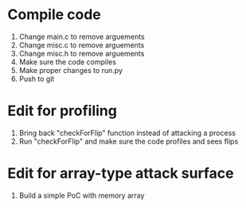 # Compile code
1. Change main.c to remove arguements
2. Change misc.c to remove arguements
3. Change misc.h to remove arguements
4. Make sure the code compiles
5. Make proper changes to run.py
6. Push to git

# Edit for profiling
1. Bring back "checkForFlip" function instead of attacking a process
2. Run "checkForFlip" and make sure the code profiles and sees flips

# Edit for array-type attack surface
1. Build a simple PoC with memory array